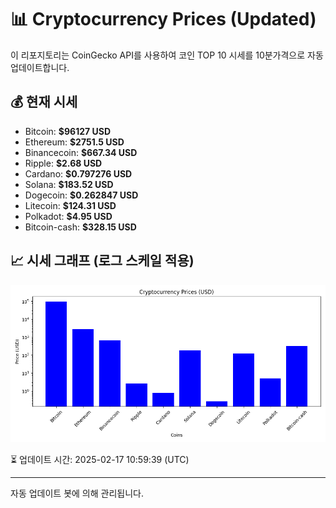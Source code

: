 
# 📊 Cryptocurrency Prices (Updated)

이 리포지토리는 CoinGecko API를 사용하여 코인 TOP 10 시세를 10분가격으로 자동 업데이트합니다.

## 💰 현재 시세
- Bitcoin: **$96127 USD**
- Ethereum: **$2751.5 USD**
- Binancecoin: **$667.34 USD**
- Ripple: **$2.68 USD**
- Cardano: **$0.797276 USD**
- Solana: **$183.52 USD**
- Dogecoin: **$0.262847 USD**
- Litecoin: **$124.31 USD**
- Polkadot: **$4.95 USD**
- Bitcoin-cash: **$328.15 USD**

## 📈 시세 그래프 (로그 스케일 적용)
![Crypto Prices](crypto_prices.png)

⏳ 업데이트 시간: 2025-02-17 10:59:39 (UTC)

---
자동 업데이트 봇에 의해 관리됩니다.
